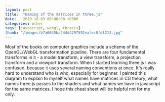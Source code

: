 ```yaml
---
layout: post
title:  "Naming of the matrices in three.js"
date:   2019-10-03 00:00:00 +0300
categories: other
tags: [javascript, webgl, threejs]
thumb: "/images/b7a6645ba244d4297592eafec0fdf213.jpg"
---
```


Most of the books on computer graphics include a scheme of the OpenGL/WebGL transformation pipeline. There are four fundamental transforms in it - a model transform, a view transform, a projection transform and a viewport transform. When I started learning three.js I was confused, because it uses several naming conventions at once. It's really hard to understand who is who, especially for beginner. I painted this diagram to explain to myself what names have matrices in CG theory, what names three.js passes to the shaders and what names we have in javascript for the same matrices. I hope this cheat sheet will be helpful not for me only.

